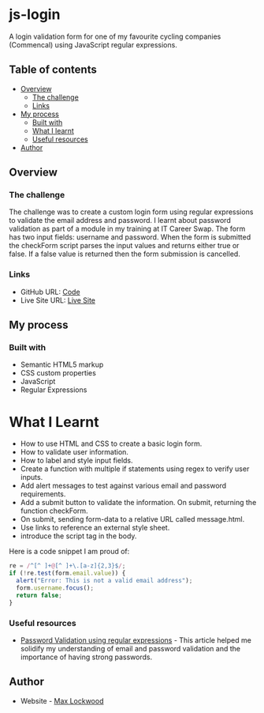 # js-login

A login validation form for one of my favourite cycling companies (Commencal) using JavaScript regular expressions.

## Table of contents

- [Overview](#overview)
  - [The challenge](#the-challenge)
  - [Links](#links)
- [My process](#my-process)
  - [Built with](#built-with)
  - [What I learnt](#what-i-learnt)
  - [Useful resources](#useful-resources)
- [Author](#author)

## Overview

### The challenge

The challenge was to create a custom login form using regular expressions to validate the email address and password. I learnt about password validation as part of a module in my training at IT Career Swap. The form has two input fields: username and password. When the form is submitted the checkForm script parses the input values and returns either true or false. If a false value is returned then the form submission is cancelled.

### Links

- GitHub URL: [Code](https://github.com/Max88-git/js_login)
- Live Site URL: [Live Site](https://max88-git.github.io/js_login/)

## My process

### Built with

- Semantic HTML5 markup
- CSS custom properties
- JavaScript
- Regular Expressions

# What I Learnt

- How to use HTML and CSS to create a basic login form.
- How to validate user information.
- How to label and style input fields.
- Create a function with multiple if statements using regex to verify user inputs.
- Add alert messages to test against various email and password requirements.
- Add a submit button to validate the information. On submit, returning the function checkForm.
- On submit, sending form-data to a relative URL called message.html.
- Use links to reference an external style sheet.
- introduce the script tag in the body.

Here is a code snippet I am proud of:

```javascript
re = /^[^ ]+@[^ ]+\.[a-z]{2,3}$/;
if (!re.test(form.email.value)) {
  alert("Error: This is not a valid email address");
  form.username.focus();
  return false;
}
```

### Useful resources

- [Password Validation using regular expressions](https://www.the-art-of-web.com/javascript/validate-password/) - This article helped me solidify my understanding of email and password validation and the importance of having strong passwords.

## Author

- Website - [Max Lockwood](https://www.maxlockwood.uk/)
